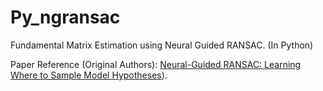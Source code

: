 # Py_ngransac
Fundamental Matrix Estimation using Neural Guided RANSAC. (In Python) 

Paper Reference (Original Authors): [Neural-Guided RANSAC: Learning Where to Sample Model Hypotheses](https://arxiv.org/abs/1905.04132)).

